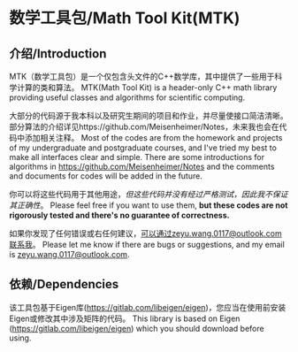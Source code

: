# 数学工具包/Math Tool Kit(MTK)

## 介绍/Introduction

MTK（数学工具包）是一个仅包含头文件的C++数学库，其中提供了一些用于科学计算的类和算法。
MTK(Math Tool Kit) is a header-only C++ math library providing useful classes and algorithms for scientific computing.

大部分的代码源于我本科以及研究生期间的项目和作业，并尽量使接口简洁清晰。部分算法的介绍详见https://github.com/Meisenheimer/Notes，未来我也会在代码中添加相关注释。
Most of the codes are from the homework and projects of my undergraduate and postgraduate courses, and I've tried my best to make all interfaces clear and simple. There are some introductions for algorithms in https://github.com/Meisenheimer/Notes and the comments and documents for codes will be added in the future. 

你可以将这些代码用于其他用途，*但这些代码并没有经过严格测试，因此我不保证其正确性*。
Please feel free if you want to use them, **but these codes are not rigorously tested and there's no guarantee of correctness.**

如果你发现了任何错误或右任何建议，可以通过zeyu.wang.0117@outlook.com联系我。
Please let me know if there are bugs or suggestions, and my email is zeyu.wang.0117@outlook.com.

## 依赖/Dependencies

该工具包基于Eigen库(https://gitlab.com/libeigen/eigen)，您应当在使用前安装Eigen或修改其中涉及矩阵的代码。
This library is based on Eigen (https://gitlab.com/libeigen/eigen) which you should download before using.

